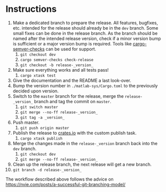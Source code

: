 # Instructions 
1. Make a dedicated branch to prepare the release. All features, bugfixes, etc. intended for the release should already be in the `dev` branch. Some small fixes can be done in the release branch. As the branch should be named after the intended release version, check if a minor version bump is sufficient or a major version bump is required. Tools like [cargo-semver-checks](https://crates.io/crates/cargo-semver-checks) can be used for support.
   1. `git checkout dev`
   2. `cargo semver-checks check-release`
   3. `git checkout -b release-_version_`
2. Make sure everything works and all tests pass!
   1. `cargo xtask test`
3. Give the documentation and the README a last look-over. 
4. Bump the version number in `./matlab-sys/Cargo.toml` to the previously decided upon version.
5. Switch to the `master` branch for the release, merge the `release-_version_` branch and tag the commit on `master`.
   1. `git switch master`
   2. `git merge --no-ff release-_version_`
   3. `git tag -a _version_`
6. Push master.
   1. `git push origin master`
7. Publish the release to [crates.io](https://crates.io/) with the custom publish task.
   1. `cargo xtask publish`
8. Merge the changes made in the `release-_version` branch back into the `dev` branch.
   1. `git checkout dev`
   2. `git merge --no-ff release-_version_`
9.  Clean up the release branch, the next release will get a new branch.
   1.  `git branch -d release-_version_`


The workflow described above follows the advice on https://nvie.com/posts/a-successful-git-branching-model/